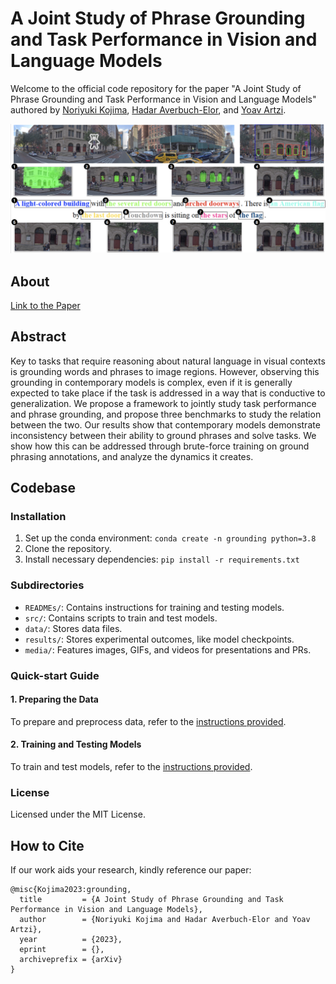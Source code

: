 # A Joint Study of Phrase Grounding and Task Performance in Vision and Language Models

Welcome to the official code repository for the paper "A Joint Study of Phrase Grounding and Task Performance in Vision and Language Models" authored by [Noriyuki Kojima](https://kojimano.github.io/), [Hadar Averbuch-Elor](http://www.cs.cornell.edu/~hadarelor/), and [Yoav Artzi](https://yoavartzi.com/).
<p align="center">
  <img src="media/touchdown_pred.png" width="800" />
</p>

## About
[Link to the Paper]()

## Abstract
Key to tasks that require reasoning about natural language in visual contexts is grounding words and phrases to image regions. However, observing this grounding in contemporary models is complex, even if it is generally expected to take place if the task is addressed in a way that is conductive to generalization. We propose a framework to jointly study task performance and phrase grounding, and propose three benchmarks to study the relation between the two. Our results show that contemporary models demonstrate inconsistency between their ability to ground phrases and solve tasks. We show how this can be addressed through brute-force training on ground phrasing annotations, and analyze the dynamics it creates. 

## Codebase

### Installation
1. Set up the conda environment: `conda create -n grounding python=3.8`
2. Clone the repository.
3. Install necessary dependencies: `pip install -r requirements.txt`

### Subdirectories
- `READMEs/`: Contains instructions for training and testing models.
- `src/`: Contains scripts to train and test models.
- `data/`: Stores data files.
- `results/`: Stores experimental outcomes, like model checkpoints.
- `media/`: Features images, GIFs, and videos for presentations and PRs.

### Quick-start Guide

#### 1. Preparing the Data
To prepare and preprocess data, refer to the [instructions provided](https://github.com/lil-lab/phrase_grounding/tree/main/src/preprocessing).

#### 2. Training and Testing Models
To train and test models, refer to the [instructions provided](https://github.com/lil-lab/phrase_grounding/tree/main/READMEs).


### License
Licensed under the MIT License.

## How to Cite
If our work aids your research, kindly reference our paper:
```
@misc{Kojima2023:grounding,
  title         = {A Joint Study of Phrase Grounding and Task Performance in Vision and Language Models},
  author        = {Noriyuki Kojima and Hadar Averbuch-Elor and Yoav Artzi},
  year          = {2023},
  eprint        = {},
  archiveprefix = {arXiv}
}
```
